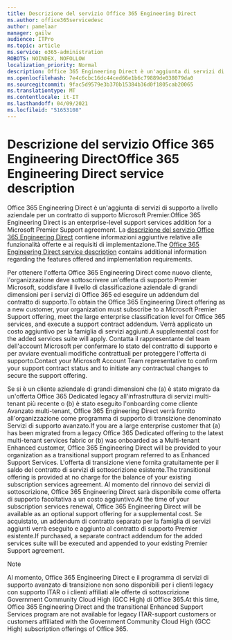 ```yaml
---
title: Descrizione del servizio Office 365 Engineering Direct
ms.author: office365servicedesc
author: pamelaar
manager: gailw
audience: ITPro
ms.topic: article
ms.service: o365-administration
ROBOTS: NOINDEX, NOFOLLOW
localization_priority: Normal
description: Office 365 Engineering Direct è un'aggiunta di servizi di supporto a livello aziendale per un contratto di supporto Microsoft Premier. La descrizione del servizio Office 365 Engineering Direct contiene informazioni aggiuntive relative alle funzionalità offerte e ai requisiti di implementazione.
ms.openlocfilehash: 7e4c6cbc16dc44ced66e1b6c79889de038079da0
ms.sourcegitcommit: 9fac5d9579e3b370b15384b36d0f1805cab20065
ms.translationtype: MT
ms.contentlocale: it-IT
ms.lasthandoff: 04/09/2021
ms.locfileid: "51653108"
---
```

# <a name="office-365-engineering-direct-service-description"></a><span data-ttu-id="5a05a-104">Descrizione del servizio Office 365 Engineering Direct</span><span class="sxs-lookup"><span data-stu-id="5a05a-104">Office 365 Engineering Direct service description</span></span>

<span data-ttu-id="5a05a-105">Office 365 Engineering Direct è un'aggiunta di servizi di supporto a livello aziendale per un contratto di supporto Microsoft Premier.</span><span class="sxs-lookup"><span data-stu-id="5a05a-105">Office 365 Engineering Direct is an enterprise-level support services addition for a Microsoft Premier Support agreement.</span></span> <span data-ttu-id="5a05a-106">La [descrizione del servizio Office 365 Engineering Direct](https://github.com/MicrosoftDocs/OfficeDocs-O365ServiceDescriptions/blob/master/Office%20365%20Engineering%20Direct%20-%20Svc%20Desc%20(25mar2019).pdf) contiene informazioni aggiuntive relative alle funzionalità offerte e ai requisiti di implementazione.</span><span class="sxs-lookup"><span data-stu-id="5a05a-106">The [Office 365 Engineering Direct service description](https://github.com/MicrosoftDocs/OfficeDocs-O365ServiceDescriptions/blob/master/Office%20365%20Engineering%20Direct%20-%20Svc%20Desc%20(25mar2019).pdf) contains additional information regarding the features offered and implementation requirements.</span></span>

<span data-ttu-id="5a05a-107">Per ottenere l'offerta Office 365 Engineering Direct come nuovo cliente, l'organizzazione deve sottoscrivere un'offerta di supporto Premier Microsoft, soddisfare il livello di classificazione aziendale di grandi dimensioni per i servizi di Office 365 ed eseguire un addendum del contratto di supporto.</span><span class="sxs-lookup"><span data-stu-id="5a05a-107">To obtain the Office 365 Engineering Direct offering as a new customer, your organization must subscribe to a Microsoft Premier Support offering, meet the large enterprise classification level for Office 365 services, and execute a support contract addendum.</span></span> <span data-ttu-id="5a05a-108">Verrà applicato un costo aggiuntivo per la famiglia di servizi aggiunti.</span><span class="sxs-lookup"><span data-stu-id="5a05a-108">A supplemental cost for the added services suite will apply.</span></span> <span data-ttu-id="5a05a-109">Contatta il rappresentante del team dell'account Microsoft per confermare lo stato del contratto di supporto e per avviare eventuali modifiche contrattuali per proteggere l'offerta di supporto.</span><span class="sxs-lookup"><span data-stu-id="5a05a-109">Contact your Microsoft Account Team representative to confirm your support contract status and to initiate any contractual changes to secure the support offering.</span></span> 

<span data-ttu-id="5a05a-110">Se si è un cliente aziendale di grandi dimensioni che (a) è stato migrato da un'offerta Office 365 Dedicated legacy all'infrastruttura di servizi multi-tenant più recente o (b) è stato eseguito l'onboarding come cliente Avanzato multi-tenant, Office 365 Engineering Direct verrà fornito all'organizzazione come programma di supporto di transizione denominato Servizi di supporto avanzato.</span><span class="sxs-lookup"><span data-stu-id="5a05a-110">If you are a large enterprise customer that (a) has been migrated from a legacy Office 365 Dedicated offering to the latest multi-tenant services fabric or (b) was onboarded as a Multi-tenant Enhanced customer, Office 365 Engineering Direct will be provided to your organization as a transitional support program referred to as Enhanced Support Services.</span></span> <span data-ttu-id="5a05a-111">L'offerta di transizione viene fornita gratuitamente per il saldo del contratto di servizi di sottoscrizione esistente.</span><span class="sxs-lookup"><span data-stu-id="5a05a-111">The transitional offering is provided at no charge for the balance of your existing subscription services agreement.</span></span> <span data-ttu-id="5a05a-112">Al momento del rinnovo dei servizi di sottoscrizione, Office 365 Engineering Direct sarà disponibile come offerta di supporto facoltativa a un costo aggiuntivo.</span><span class="sxs-lookup"><span data-stu-id="5a05a-112">At the time of your subscription services renewal, Office 365 Engineering Direct will be available as an optional support offering for a supplemental cost.</span></span> <span data-ttu-id="5a05a-113">Se acquistato, un addendum di contratto separato per la famiglia di servizi aggiunti verrà eseguito e aggiunto al contratto di supporto Premier esistente.</span><span class="sxs-lookup"><span data-stu-id="5a05a-113">If purchased, a separate contract addendum for the added services suite will be executed and appended to your existing Premier Support agreement.</span></span>

> [!NOTE]
> <span data-ttu-id="5a05a-114">Al momento, Office 365 Engineering Direct e il programma di servizi di supporto avanzato di transizione non sono disponibili per i clienti legacy con supporto ITAR o i clienti affiliati alle offerte di sottoscrizione Government Community Cloud High (GCC High) di Office 365.</span><span class="sxs-lookup"><span data-stu-id="5a05a-114">At this time, Office 365 Engineering Direct and the transitional Enhanced Support Services program are not available for legacy ITAR-support customers or customers affiliated with the Government Community Cloud High (GCC High) subscription offerings of Office 365.</span></span>
